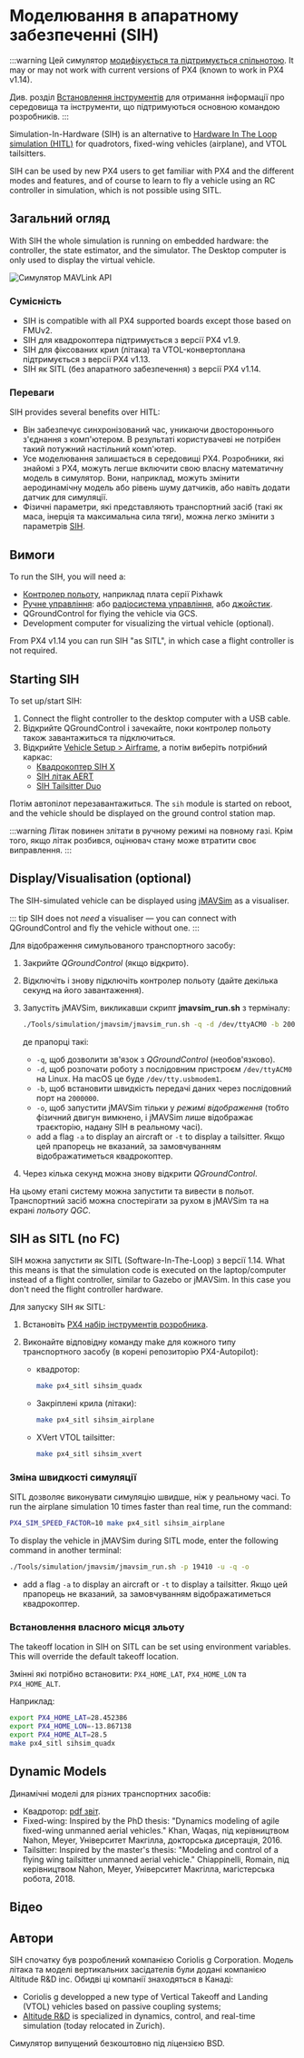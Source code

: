 # Моделювання в апаратному забезпеченні (SIH)

<Badge type="tip" text="PX4 v1.9 (MC)" /><Badge type="tip" text="PX4 v1.13 (MC, VTOL, FW)" />

:::warning
Цей симулятор [модифікується та підтримується спільнотою](../simulation/community_supported_simulators.md). It may or may not work with current versions of PX4 (known to work in PX4 v1.14).

Див. розділ [Встановлення інструментів](../dev_setup/dev_env.md) для отримання інформації про середовища та інструменти, що підтримуються основною командою розробників.
:::

Simulation-In-Hardware (SIH) is an alternative to [Hardware In The Loop simulation (HITL)](../simulation/hitl.md) for quadrotors, fixed-wing vehicles (airplane), and VTOL tailsitters.

SIH can be used by new PX4 users to get familiar with PX4 and the different modes and features, and of course to learn to fly a vehicle using an RC controller in simulation, which is not possible using SITL.

## Загальний огляд

With SIH the whole simulation is running on embedded hardware: the controller, the state estimator, and the simulator. The Desktop computer is only used to display the virtual vehicle.

![Симулятор MAVLink API](../../assets/diagrams/SIH_diagram.png)

### Сумісність

- SIH is compatible with all PX4 supported boards except those based on FMUv2.
- SIH для квадрокоптера підтримується з версії PX4 v1.9.
- SIH для фіксованих крил (літака) та VTOL-конвертоплана підтримується з версії PX4 v1.13.
- SIH як SITL (без апаратного забезпечення) з версії PX4 v1.14.

### Переваги

SIH provides several benefits over HITL:

- Він забезпечує синхронізований час, уникаючи двостороннього з'єднання з комп'ютером. В результаті користувачеві не потрібен такий потужний настільний комп'ютер.
- Усе моделювання залишається в середовищі PX4. Розробники, які знайомі з PX4, можуть легше включити свою власну математичну модель в симулятор. Вони, наприклад, можуть змінити аеродинамічну модель або рівень шуму датчиків, або навіть додати датчик для симуляції.
- Фізичні параметри, які представляють транспортний засіб (такі як маса, інерція та максимальна сила тяги), можна легко змінити з параметрів [SIH](../advanced_config/parameter_reference.md#simulation-in-hardware).

## Вимоги

To run the SIH, you will need a:

- [Контролер польоту](../flight_controller/README.md), наприклад плата серії Pixhawk
- [Ручне управління](../getting_started/px4_basic_concepts.md#manual-control): або [радіосистема управління,](../getting_started/rc_transmitter_receiver.md) або [джойстик](../config/joystick.md).
- QGroundControl for flying the vehicle via GCS.
- Development computer for visualizing the virtual vehicle (optional).

From PX4 v1.14 you can run SIH "as SITL", in which case a flight controller is not required.

## Starting SIH

To set up/start SIH:

1. Connect the flight controller to the desktop computer with a USB cable.
1. Відкрийте QGroundControl і зачекайте, поки контролер польоту також завантажиться та підключиться.
1. Відкрийте [Vehicle Setup > Airframe](../config/airframe.md), а потім виберіть потрібний каркас:
   - [Квадрокоптер SIH X](../airframes/airframe_reference.md#copter_simulation_sih_quadcopter_x)
   - [SIH літак AERT](../airframes/airframe_reference.md#plane_simulation_sih_plane_aert)
   - [SIH Tailsitter Duo](../airframes/airframe_reference.md#vtol_simulation_sih_tailsitter_duo)

Потім автопілот перезавантажиться. The `sih` module is started on reboot, and the vehicle should be displayed on the ground control station map.

:::warning
Літак повинен злітати в ручному режимі на повному газі.
Крім того, якщо літак розбився, оцінювач стану може втратити своє виправлення.
:::

## Display/Visualisation (optional)

The SIH-simulated vehicle can be displayed using [jMAVSim](../sim_jmavsim/index.md) as a visualiser.

::: tip SIH
does not _need_ a visualiser — you can connect with QGroundControl and fly the vehicle without one.
:::

Для відображення симульованого транспортного засобу:

1. Закрийте _QGroundControl_ (якщо відкрито).
1. Відключіть і знову підключіть контролер польоту (дайте декілька секунд на його завантаження).
1. Запустіть jMAVSim, викликавши скрипт **jmavsim_run.sh** з терміналу:

   ```sh
   ./Tools/simulation/jmavsim/jmavsim_run.sh -q -d /dev/ttyACM0 -b 2000000 -o
   ```

   де прапорці такі:

   - `-q`, щоб дозволити зв'язок з _QGroundControl_ (необов'язково).
   - `-d`, щоб розпочати роботу з послідовним пристроєм `/dev/ttyACM0` на Linux. На macOS це буде `/dev/tty.usbmodem1`.
   - `-b`, щоб встановити швидкість передачі даних через послідовний порт на `2000000`.
   - `-o`, щоб запустити jMAVSim тільки у _режимі відображення_ (тобто фізичний двигун вимкнено, і jMAVSim лише відображає траєкторію, надану SIH в реальному часі).
   - add a flag `-a` to display an aircraft or `-t` to display a tailsitter. Якщо цей прапорець не вказаний, за замовчуванням відображатиметься квадрокоптер.

1. Через кілька секунд можна знову відкрити _QGroundControl_.

На цьому етапі систему можна запустити та вивести в польот. Транспортний засіб можна спостерігати за рухом в jMAVSim та на екрані _польоту QGC_.

## SIH as SITL (no FC)

SIH можна запустити як SITL (Software-In-The-Loop) з версії 1.14. What this means is that the simulation code is executed on the laptop/computer instead of a flight controller, similar to Gazebo or jMAVSim. In this case you don't need the flight controller hardware.

Для запуску SIH як SITL:

1. Встановіть [PX4 набір інструментів розробника](../dev_setup/dev_env.md).
1. Виконайте відповідну команду make для кожного типу транспортного засобу (в корені репозиторію PX4-Autopilot):

   - квадротор:

     ```sh
     make px4_sitl sihsim_quadx
     ```

   - Закріплені крила (літаки):

     ```sh
     make px4_sitl sihsim_airplane
     ```

   - XVert VTOL tailsitter:

     ```sh
     make px4_sitl sihsim_xvert
     ```

### Зміна швидкості симуляції

SITL дозволяє виконувати симуляцію швидше, ніж у реальному часі. To run the airplane simulation 10 times faster than real time, run the command:

```sh
PX4_SIM_SPEED_FACTOR=10 make px4_sitl sihsim_airplane
```

To display the vehicle in jMAVSim during SITL mode, enter the following command in another terminal:

```sh
./Tools/simulation/jmavsim/jmavsim_run.sh -p 19410 -u -q -o
```

- add a flag `-a` to display an aircraft or `-t` to display a tailsitter. Якщо цей прапорець не вказаний, за замовчуванням відображатиметься квадрокоптер.

### Встановлення власного місця зльоту

The takeoff location in SIH on SITL can be set using environment variables. This will override the default takeoff location.

Змінні які потрібно встановити: `PX4_HOME_LAT`, `PX4_HOME_LON` та `PX4_HOME_ALT`.

Наприклад:

```sh
export PX4_HOME_LAT=28.452386
export PX4_HOME_LON=-13.867138
export PX4_HOME_ALT=28.5
make px4_sitl sihsim_quadx
```

## Dynamic Models

Динамічні моделі для різних транспортних засобів:

- Квадротор: [pdf звіт](https://github.com/PX4/PX4-user_guide/raw/main/assets/simulation/SIH_dynamic_model.pdf).
- Fixed-wing: Inspired by the PhD thesis: "Dynamics modeling of agile fixed-wing unmanned aerial vehicles." Khan, Waqas, під керівництвом Nahon, Meyer, Університет Макгілла, докторська дисертація, 2016.
- Tailsitter: Inspired by the master's thesis: "Modeling and control of a flying wing tailsitter unmanned aerial vehicle." Chiappinelli, Romain, під керівництвом Nahon, Meyer, Університет Макгілла, магістерська робота, 2018.

## Відео

<lite-youtube videoid="PzIpSCRD8Jo" title="SIH FW demo"/>

## Автори

SIH спочатку був розроблений компанією Coriolis g Corporation. Модель літака та моделі вертикальних засідателів були додані компанією Altitude R&D inc. Обидві ці компанії знаходяться в Канаді:

- Coriolis g developped a new type of Vertical Takeoff and Landing (VTOL) vehicles based on passive coupling systems;
- [Altitude R&D](https://www.altitude-rd.com/) is specialized in dynamics, control, and real-time simulation (today relocated in Zurich).

Симулятор випущений безкоштовно під ліцензією BSD.
